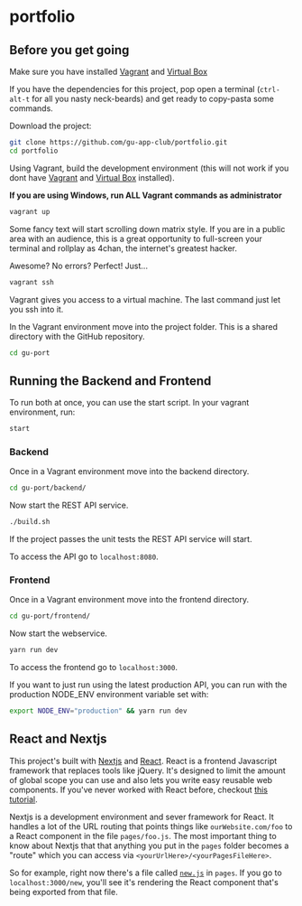 # portfolio

## Before you get going
Make sure you have installed [Vagrant](https://www.vagrantup.com/docs/installation/) and [Virtual Box](https://www.virtualbox.org/wiki/Downloads)

If you have the dependencies for this project, pop open a terminal (`ctrl-alt-t` for all you nasty neck-beards) and get ready to copy-pasta some commands.

Download the project:
```bash
git clone https://github.com/gu-app-club/portfolio.git
cd portfolio
```
Using Vagrant, build the development environment (this will not work if you dont have [Vagrant](https://www.vagrantup.com/docs/installation/) and [Virtual Box](https://www.virtualbox.org/wiki/Downloads) installed).

**If you are using Windows, run ALL Vagrant commands as administrator**
```bash
vagrant up
```
Some fancy text will start scrolling down matrix style. If you are in a public area with an audience, this is a great opportunity to full-screen your terminal and rollplay as 4chan, the internet's greatest hacker.

Awesome? No errors? Perfect! Just...
```bash
vagrant ssh
```
Vagrant gives you access to a virtual machine. The last command just let you ssh into it.

In the Vagrant environment move into the project folder. This is a shared directory with the GitHub repository.
```bash
cd gu-port
```
## Running the Backend and Frontend

To run both at once, you can use the start script. In your vagrant environment, run:
``` bash
start
```

### Backend
Once in a Vagrant environment move into the backend directory.
```bash
cd gu-port/backend/
```
Now start the REST API service.
```bash
./build.sh
```
If the project passes the unit tests the REST API service will start.

To access the API go to `localhost:8080`.

### Frontend
Once in a Vagrant environment move into the frontend directory.
```bash
cd gu-port/frontend/
```
Now start the webservice.
```bash
yarn run dev
```
To access the frontend go to `localhost:3000`.

If you want to just run using the latest production API, you can run with the production NODE_ENV environment variable set with: 

``` bash
export NODE_ENV="production" && yarn run dev
```

## React and Nextjs
This project's built with [Nextjs](https://github.com/zeit/next.js) and [React](https://reactjs.org/). React is a frontend Javascript framework that replaces tools like jQuery. It's designed to limit the amount of global scope you can use and also lets you write easy reusable web components. If you've never worked with React before, checkout [this tutorial](https://reactjs.org/docs/hello-world.html). 

Nextjs is a development environment and sever framework for React. It handles a lot of the URL routing that points things like `ourWebsite.com/foo` to a React component in the file `pages/foo.js`. The most important thing to know about Nextjs that that anything you put in the `pages` folder becomes a "route" which you can access via `<yourUrlHere>/<yourPagesFileHere>`.

So for example, right now there's a file called [`new.js`](https://github.com/Flaque/gu-port/blob/master/pages/new.js) in `pages`. If you go to `localhost:3000/new`, you'll see it's rendering the React component that's being exported from that file. 


